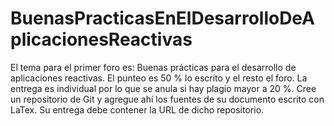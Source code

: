 # BuenasPracticasEnElDesarrolloDeAplicacionesReactivas

El tema para el primer foro es: Buenas prácticas para el desarrollo de aplicaciones reactivas. El punteo es 50 % lo escrito y el resto el foro. La entrega es individual por lo que se anula si hay plagio mayor a 20 %. Cree un repositorio de Git y agregue ahí los fuentes de su documento escrito con LaTex. Su entrega debe contener la URL de dicho repositorio.
